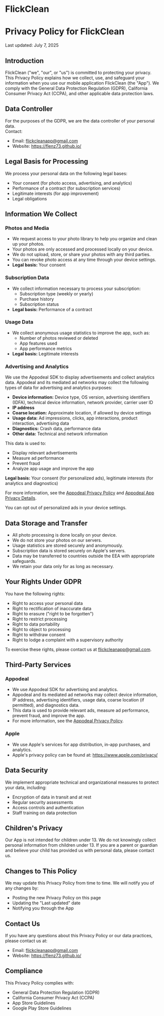 # FlickClean

# Privacy Policy for FlickClean

Last updated: July 7, 2025

## Introduction

FlickClean ("we", "our", or "us") is committed to protecting your privacy. This Privacy Policy explains how we collect, use, and safeguard your information when you use our mobile application FlickClean (the "App"). We comply with the General Data Protection Regulation (GDPR), California Consumer Privacy Act (CCPA), and other applicable data protection laws.

## Data Controller

For the purposes of the GDPR, we are the data controller of your personal data.  
Contact:  
- Email: flickcleanapp@gmail.com  
- Website: https://flenz73.github.io/

## Legal Basis for Processing

We process your personal data on the following legal bases:
- Your consent (for photo access, advertising, and analytics)
- Performance of a contract (for subscription services)
- Legitimate interests (for app improvement)
- Legal obligations

## Information We Collect

### Photos and Media

- We request access to your photo library to help you organize and clean up your photos.
- Your photos are only accessed and processed locally on your device.
- We do not upload, store, or share your photos with any third parties.
- You can revoke photo access at any time through your device settings.
- **Legal basis:** Your consent

### Subscription Data

- We collect information necessary to process your subscription:
  - Subscription type (weekly or yearly)
  - Purchase history
  - Subscription status
- **Legal basis:** Performance of a contract

### Usage Data

- We collect anonymous usage statistics to improve the app, such as:
  - Number of photos reviewed or deleted
  - App features used
  - App performance metrics
- **Legal basis:** Legitimate interests

### Advertising and Analytics

We use the Appodeal SDK to display advertisements and collect analytics data. Appodeal and its mediated ad networks may collect the following types of data for advertising and analytics purposes:

- **Device information:** Device type, OS version, advertising identifiers (IDFA), technical device information, network provider, carrier user ID
- **IP address**
- **Coarse location:** Approximate location, if allowed by device settings
- **Usage data:** Ad impressions, clicks, app interactions, product interaction, advertising data
- **Diagnostics:** Crash data, performance data
- **Other data:** Technical and network information

This data is used to:
- Display relevant advertisements
- Measure ad performance
- Prevent fraud
- Analyze app usage and improve the app

**Legal basis:** Your consent (for personalized ads), legitimate interests (for analytics and diagnostics)

For more information, see the [Appodeal Privacy Policy](https://www.appodeal.com/privacy-policy) and [Appodeal App Privacy Details](https://docs.appodeal.com/ios/data-protection/app-privacy-details).

You can opt out of personalized ads in your device settings.

## Data Storage and Transfer

- All photo processing is done locally on your device.
- We do not store your photos on our servers.
- Usage statistics are stored securely and anonymously.
- Subscription data is stored securely on Apple's servers.
- Data may be transferred to countries outside the EEA with appropriate safeguards.
- We retain your data only for as long as necessary.

## Your Rights Under GDPR

You have the following rights:
- Right to access your personal data
- Right to rectification of inaccurate data
- Right to erasure ("right to be forgotten")
- Right to restrict processing
- Right to data portability
- Right to object to processing
- Right to withdraw consent
- Right to lodge a complaint with a supervisory authority

To exercise these rights, please contact us at flickcleanapp@gmail.com.

## Third-Party Services

### Appodeal

- We use Appodeal SDK for advertising and analytics.
- Appodeal and its mediated ad networks may collect device information, IP address, advertising identifiers, usage data, coarse location (if permitted), and diagnostics data.
- This data is used to provide relevant ads, measure ad performance, prevent fraud, and improve the app.
- For more information, see the [Appodeal Privacy Policy](https://www.appodeal.com/privacy-policy).

### Apple

- We use Apple's services for app distribution, in-app purchases, and analytics.
- Apple's privacy policy can be found at: https://www.apple.com/privacy/

## Data Security

We implement appropriate technical and organizational measures to protect your data, including:
- Encryption of data in transit and at rest
- Regular security assessments
- Access controls and authentication
- Staff training on data protection

## Children's Privacy

Our App is not intended for children under 13. We do not knowingly collect personal information from children under 13. If you are a parent or guardian and believe your child has provided us with personal data, please contact us.

## Changes to This Policy

We may update this Privacy Policy from time to time. We will notify you of any changes by:
- Posting the new Privacy Policy on this page
- Updating the "Last updated" date
- Notifying you through the App

## Contact Us

If you have any questions about this Privacy Policy or our data practices, please contact us at:
- Email: flickcleanapp@gmail.com
- Website: https://flenz73.github.io/

## Compliance

This Privacy Policy complies with:
- General Data Protection Regulation (GDPR)
- California Consumer Privacy Act (CCPA)
- App Store Guidelines
- Google Play Store Guidelines
